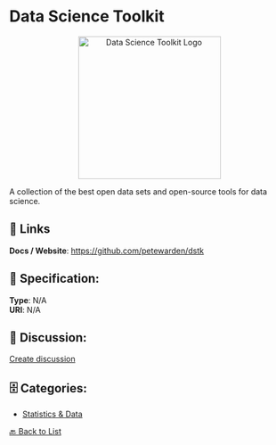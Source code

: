 # Data Science Toolkit
<p align="center">
    <img width="256" src="https://raw.githubusercontent.com/apis-list/apis-list/main/apis/data-science-toolkit/logo_256x256.png" alt="Data Science Toolkit Logo"/>
</p>

A collection of the best open data sets and open-source tools for data science.

##  🔗 Links
**Docs / Website**: https://github.com/petewarden/dstk

## 🧬 Specification:
**Type**: N/A  
**URI**: N/A

## 💬 Discussion:
[Create discussion](https://github.com/apis-list/apis-list/discussions/new)

## 🗄️ Categories:
- [Statistics & Data](https://github.com/apis-list/apis-list#statistics--data)




[🔙 Back to List](https://github.com/apis-list/apis-list)
